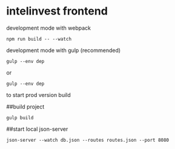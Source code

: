 # intelinvest frontend

development mode with webpack

```
npm run build -- --watch
```

development mode with gulp (recommended)

```
gulp --env dep
```
or
```
gulp --env dep
```
to start prod version build

##build project
```
gulp build
```

##start local json-server

```
json-server --watch db.json --routes routes.json --port 8080
```

